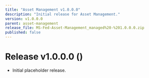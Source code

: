 ```yaml
---
title: "Asset Management v1.0.0.0"
description: "Initial release for Asset Management."
version: v1.0.0.0
parent: asset-management
release_file: MS-Fed-Asset-Management_managed%20-%201.0.0.0.zip
published: false
---
```


# Release v1.0.0.0 ()

- Initial placeholder release.
